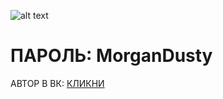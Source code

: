 ![alt text](https://img.shields.io/github/followers/UraganHokagi?label=%D0%9F%D0%9E%D0%94%D0%9F%D0%98%D0%A1%D0%A7%D0%98%D0%9A%D0%9E%D0%92&style=for-the-badge) 



# ПАРОЛЬ: MorganDusty
АВТОР В ВК:
[КЛИКНИ](http://vk.com/dobrov.sergey)
